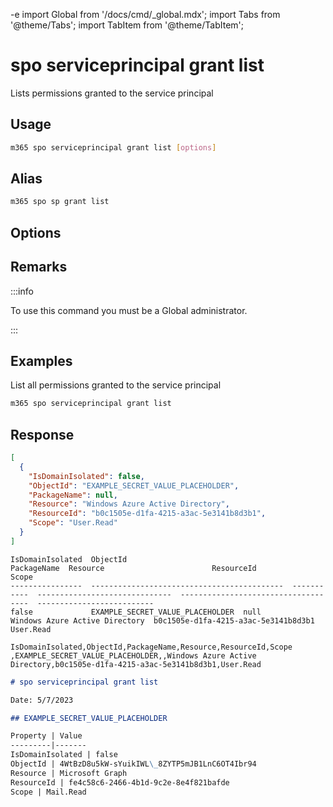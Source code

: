 -e <!-- DISCLAIMER: All secrets, passwords, and sensitive values in this document are examples only and not real credentials. -->
import Global from '/docs/cmd/_global.mdx';
import Tabs from '@theme/Tabs';
import TabItem from '@theme/TabItem';

# spo serviceprincipal grant list

Lists permissions granted to the service principal

## Usage

```sh
m365 spo serviceprincipal grant list [options]
```

## Alias

```sh
m365 spo sp grant list
```

## Options

<Global />

## Remarks

:::info

To use this command you must be a Global administrator.

:::

## Examples

List all permissions granted to the service principal

```sh
m365 spo serviceprincipal grant list
```

## Response

<Tabs>
  <TabItem value="JSON">

  ```json
  [
    {
      "IsDomainIsolated": false,
      "ObjectId": "EXAMPLE_SECRET_VALUE_PLACEHOLDER",
      "PackageName": null,
      "Resource": "Windows Azure Active Directory",
      "ResourceId": "b0c1505e-d1fa-4215-a3ac-5e3141b8d3b1",
      "Scope": "User.Read"
    }
  ]
  ```

  </TabItem>
  <TabItem value="Text">

  ```text
  IsDomainIsolated  ObjectId                                     PackageName  Resource                        ResourceId                            Scope
  ----------------  -------------------------------------------  -----------  ------------------------------  ------------------------------------  --------------------------
  false             EXAMPLE_SECRET_VALUE_PLACEHOLDER  null         Windows Azure Active Directory  b0c1505e-d1fa-4215-a3ac-5e3141b8d3b1  User.Read
  ```

  </TabItem>
  <TabItem value="CSV">

  ```csv
  IsDomainIsolated,ObjectId,PackageName,Resource,ResourceId,Scope
  ,EXAMPLE_SECRET_VALUE_PLACEHOLDER,,Windows Azure Active Directory,b0c1505e-d1fa-4215-a3ac-5e3141b8d3b1,User.Read
  ```

  </TabItem>
  <TabItem value="Markdown">

  ```md
  # spo serviceprincipal grant list 

  Date: 5/7/2023

  ## EXAMPLE_SECRET_VALUE_PLACEHOLDER

  Property | Value
  ---------|-------
  IsDomainIsolated | false
  ObjectId | 4WtBzD8u5kW-sYuikIWL\_8ZYTP5mJB1LnC6OT4Ibr94
  Resource | Microsoft Graph
  ResourceId | fe4c58c6-2466-4b1d-9c2e-8e4f821bafde
  Scope | Mail.Read
  ```

  </TabItem>
</Tabs>
